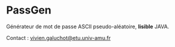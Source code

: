 # PassGen
Générateur de mot de passe ASCII pseudo-aléatoire, **lisible** JAVA.

Contact : vivien.galuchot@etu.univ-amu.fr
